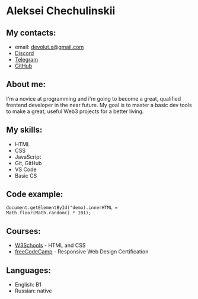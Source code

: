 # Aleksei Chechulinskii
## My contacts:
- email: devolut.x@gmail.com
- [Discord](https://discord.com/users/150948243793117184)
- [Telegram](https://t.me/alexnomatch)
- [GitHub](https://github.com/Alexnomatch)
## About me:
I'm a novice at programming and i'm going to become a great, qualified frontend developer in the near future. My goal is to master a basic dev tools to make a great, useful Web3 projects for a better living.
## My skills:
- HTML
- CSS
- JavaScript
- Git, GitHub
- VS Code
- Basic CS
## Code example:
```
document.getElementById("demo).innerHTML =
Math.floor(Math.random() * 101);
```
## Courses:
- [W3Schools](https://www.w3schools.com/) - HTML and CSS
- [freeCodeCamp](https://www.freecodecamp.org/learn/2022/responsive-web-design/) - Responsive Web Design Certification
## Languages:
- English: B1
- Russian: native